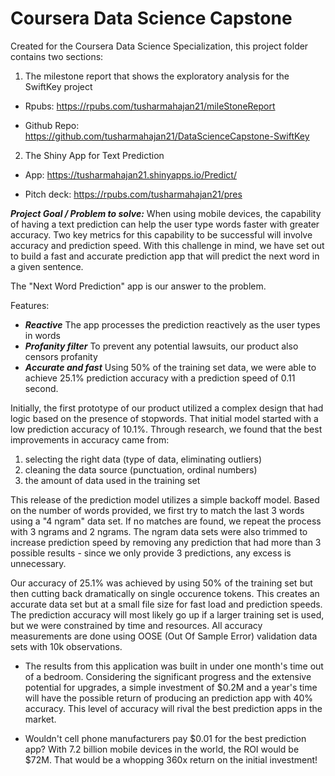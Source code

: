 # Coursera Data Science Capstone

Created for the Coursera Data Science Specialization, this project folder contains two sections:

1. The milestone report that shows the exploratory analysis for the SwiftKey project

  * Rpubs:  https://rpubs.com/tusharmahajan21/mileStoneReport

  * Github Repo: https://github.com/tusharmahajan21/DataScienceCapstone-SwiftKey
  
2. The Shiny App for Text Prediction

  * App:  https://tusharmahajan21.shinyapps.io/Predict/
  
  * Pitch deck:  https://rpubs.com/tusharmahajan21/pres

***Project Goal / Problem to solve:***
When using mobile devices, the capability of having a text prediction can help the user type words faster with greater accuracy. Two key metrics for this capability to be successful will involve accuracy and prediction speed.  With this challenge in mind, we have set out to build a fast and accurate prediction app that will predict the next word in a given sentence.

The "Next Word Prediction" app is our answer to the problem.

Features:

* ***Reactive*** The app processes the prediction reactively as the user types in words
* ***Profanity filter*** To prevent any potential lawsuits, our product also censors profanity
* ***Accurate and fast*** Using 50% of the training set data, we were able to achieve 25.1% prediction accuracy with a prediction speed of 0.11 second.


Initially, the first prototype of our product utilized a complex design that had logic based on the presence of stopwords.  That initial model started with a low prediction accuracy of 10.1%.  Through research, we found that the best improvements in accuracy came from:

1. selecting the right data (type of data, eliminating outliers)
2. cleaning the data source (punctuation, ordinal numbers)
3. the amount of data used in the training set

This release of the prediction model utilizes a simple backoff model.  Based on the number of words provided, we first try to match the last 3 words using a "4 ngram" data set.  If no matches are found, we repeat the process with 3 ngrams and 2 ngrams.  The ngram data sets were also trimmed to increase prediction speed by removing any prediction that had more than 3 possible results - since we only provide 3 predictions, any excess is unnecessary.

Our accuracy of 25.1% was achieved by using 50% of the training set but then cutting back dramatically on single occurence tokens.  This creates an accurate data set but at a small file size for fast load and prediction speeds.  The prediction accuracy will most likely go up if a larger training set is used, but we were constrained by time and resources.  All accuracy measurements are done using OOSE (Out Of Sample Error) validation data sets with 10k observations.


* The results from this application was built in under one month's time out of a bedroom.  Considering the significant progress and the extensive potential for upgrades, a simple investment of $0.2M and a year's time will have the possible return of producing an prediction app with 40% accuracy.  This level of accuracy will rival the best prediction apps in the market.

* Wouldn't cell phone manufacturers pay $0.01 for the best prediction app?  With 7.2 billion mobile devices in the world, the ROI would be $72M.  That would be a whopping 360x return on the initial investment!
